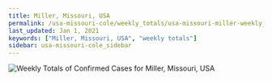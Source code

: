 ```yaml
---
title: Miller, Missouri, USA
permalink: /usa-missouri-cole/weekly_totals/usa-missouri-miller-weekly_totals.html
last_updated: Jan 1, 2021
keywords: ["Miller, Missouri, USA", "weekly totals"]
sidebar: usa-missouri-cole_sidebar
---
```


![Weekly Totals of Confirmed Cases for Miller, Missouri, USA](/covid_tracker/images/graphs/usa-missouri-miller-weekly_totals_graph.png)

